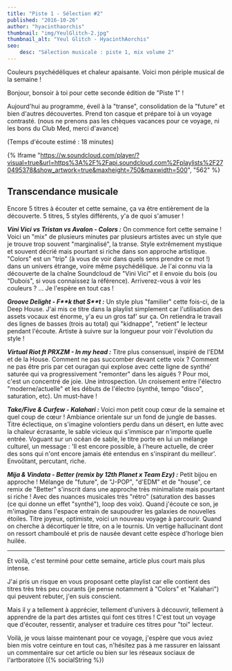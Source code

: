```yaml
---
title: "Piste 1 - Sélection #2"
published: "2016-10-26"
author: "hyacinthaorchis"
thumbnail: "img/YeulGlitch-2.jpg"
thumbnail_alt: "Yeul Glitch - HyacinthAorchis"
seo:
    desc: "Sélection musicale : piste 1, mix volume 2"
---
```


Couleurs psychédéliques et chaleur apaisante. Voici mon périple musical de la semaine !


Bonjour, bonsoir à toi pour cette seconde édition de "Piste 1" !

Aujourd'hui au programme, éveil à la "transe", consolidation de la "future" et bien d'autres découvertes. Prend ton casque et prépare toi à un voyage contrasté. (nous ne prenons pas les chèques vacances pour ce voyage, ni les bons du Club Med, merci d'avance)

(Temps d'écoute estimé : 18 minutes)


{% Iframe "https://w.soundcloud.com/player/?visual=true&url=https%3A%2F%2Fapi.soundcloud.com%2Fplaylists%2F270495378&show_artwork=true&maxheight=750&maxwidth=500", "562" %}

## Transcendance musicale

Encore 5 titres à écouter et cette semaine, ça va être entièrement de la découverte. 5 titres, 5 styles différents, y'a de quoi s'amuser !

_**Vini Vici vs Tristan vs Avalon - Colors :**_ On commence fort cette semaine ! Voici un "mix" de plusieurs minutes par plusieurs artistes avec un style que je trouve trop souvent "marginalisé", la transe. Style extrêmement mystique et souvent décrié mais pourtant si riche dans son approche artistique. "Colors" est un "trip" (à vous de voir dans quels sens prendre ce mot !) dans un univers étrange, voire même psychédélique. Je l'ai connu via la découverte de la chaîne Soundcloud de "Vini Vici" et il envoie du bois (ou "Dubois", si vous connaissez la référence). Arriverez-vous à voir les couleurs ? ... Je l'espère en tout cas !

_**Groove Delight - F\*\*k that S\*\*t :**_ Un style plus "familier" cette fois-ci, de la Deep House. J'ai mis ce titre dans la playlist simplement car l'utilisation des assets vocaux est énorme, y'a eu un gros taf' sur ça. On retiendra le travail des lignes de basses (trois au total) qui "kidnappe", "retient" le lecteur pendant l'écoute. Artiste à suivre sur la longueur pour voir l'évolution du style !

**_Virtual Riot ft PRXZM - In my head :_** Titre plus consensuel, inspiré de l'EDM et de la House. Comment ne pas succomber devant cette voix ? Comment ne pas être pris par cet ouragan qui explose avec cette ligne de synthé' saturée qui va progressivement "remonter" dans les aiguës ? Pour moi, c'est un concentré de joie. Une introspection. Un croisement entre l'électro "moderne/actuelle" et les débuts de l'électro (synthé, tempo "disco", saturation, etc). Un must-have !

_**Take/Five & Curfew - Kalahari :**_ Voici mon petit coup cœur de la semaine et quel coup de cœur ! Ambiance orientale sur un fond de jungle de basses. Titre éclectique, on s'imagine volontiers perdu dans un désert, en lutte avec la chaleur écrasante, le sable vicieux qui s'immisce par n'importe quelle entrée. Voguant sur un océan de sable, le titre porte en lui un mélange culturel, un message : 'Il est encore possible, à l'heure actuelle, de créer des sons qui n'ont encore jamais été entendus en s'inspirant du meilleur'. Envoûtant, percutant, riche.

_**Mija & Vindata - Better (remix by 12th Planet x Team Ezy) :**_ Petit bijou en approche ! Mélange de "future", de "J-POP", "d'EDM" et de "house", ce remix de "Better" s'inscrit dans une approche très minimaliste mais pourtant si riche ! Avec des nuances musicales très "rétro" (saturation des basses (ce qui donne un effet "synthé"), loop des voix). Quand j'écoute ce son, je m'imagine dans l'espace entrain de saupoudrer les galaxies de nouvelles étoiles. Titre joyeux, optimiste, voici un nouveau voyage à parcourir. Quand on cherche à décortiquer le titre, on a le tournis. Un vertige hallucinant dont on ressort chamboulé et pris de nausée devant cette espèce d'horloge bien huilée.

* * *

Et voilà, c'est terminé pour cette semaine, article plus court mais plus intense.

J'ai pris un risque en vous proposant cette playlist car elle contient des titres très très peu courants (je pense notamment à "Colors" et "Kalahari") qui peuvent rebuter, j'en suis conscient.

Mais il y a tellement à apprécier, tellement d'univers à découvrir, tellement à apprendre de la part des artistes qui font ces titres ! C'est tout un voyage que d'écouter, ressentir, analyser et traduire ces titres pour "toi" lecteur.

Voilà, je vous laisse maintenant pour ce voyage, j'espère que vous aviez bien mis votre ceinture en tout cas, n'hésitez pas à me rassurer en laissant un commentaire sur cet article ou bien sur les réseaux sociaux de l'artboratoire ({% socialString %})
